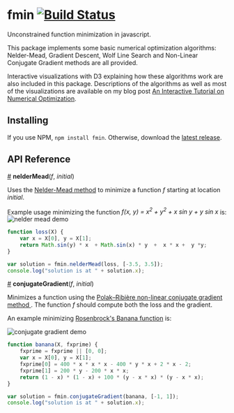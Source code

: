 # fmin [![Build Status](https://travis-ci.org/benfred/fmin.svg?branch=master)](https://travis-ci.org/benfred/fmin)

Unconstrained function minimization in javascript.

This package implements some basic numerical optimization algorithms: Nelder-Mead, Gradient
Descent, Wolf Line Search and Non-Linear Conjugate Gradient methods are all provided.

Interactive visualizations with D3 explaining how these algorithms work are also included in this package.
Descriptions of the algorithms as well as most of the visualizations are available on my blog post
[An Interactive Tutorial on Numerical
Optimization](http://www.benfrederickson.com/numerical-optimization/).

## Installing

If you use NPM, `npm install fmin`. Otherwise, download the [latest release](https://github.com/benfred/fmin/releases/latest).

## API Reference

<a href="#nelderMead" name="nelderMead">#</a> <b>nelderMead</b>(<i>f</i>, <i>initial</i>)

Uses the [Nelder-Mead method](https://en.wikipedia.org/wiki/Nelder%E2%80%93Mead_method) to
minimize a function <i>f</i> starting at location <i>initial</i>.

Example usage  minimizing the function <i>f(x, y) = x<sup>2</sup> + y<sup>2</sup> + x sin y + y
sin x</i> is:
![nelder mead demo](./images/nelder_mead.gif)

```js
function loss(X) {
    var x = X[0], y = X[1];
    return Math.sin(y) * x  + Math.sin(x) * y  +  x * x +  y *y;
}

var solution = fmin.nelderMead(loss, [-3.5, 3.5]);
console.log("solution is at " + solution.x);
```

<!--
<a href="#gradientDescent" name="gradientDescent">#</a> <b>gradientDescent</b>()

[![gradient descent demo](./images/gradient_descent.gif)](./examples/gradient_descent.html)
-->

<a href="#conjugateGradient" name="conjugateGradient">#</a> <b>conjugateGradient</b>(<i>f</i>, <i>initial</i>)

Minimizes a function using the [Polak–Ribière non-linear conjugate gradient method
](https://en.wikipedia.org/wiki/Nonlinear_conjugate_gradient_method). The function <i>f</i> should
compute both the loss and the gradient.

An example minimizing [Rosenbrock's Banana
function](https://en.wikipedia.org/wiki/Rosenbrock_function) is:

![conjugate gradient demo](./images/conjugate_gradient.gif)

```js
function banana(X, fxprime) {
    fxprime = fxprime || [0, 0];
    var x = X[0], y = X[1];
    fxprime[0] = 400 * x * x * x - 400 * y * x + 2 * x - 2;
    fxprime[1] = 200 * y - 200 * x * x;
    return (1 - x) * (1 - x) + 100 * (y - x * x) * (y - x * x);
}

var solution = fmin.conjugateGradient(banana, [-1, 1]);
console.log("solution is at " + solution.x);
```
